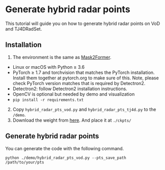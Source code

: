 # Generate hybrid radar points

This tutorial will guide you on how to generate hybrid radar points on VoD and TJ4DRadSet.

## Installation

1. The environment is the same as [Mask2Former](https://github.com/facebookresearch/Mask2Former). 
- Linux or macOS with Python ≥ 3.6
- PyTorch ≥ 1.7 and torchvision that matches the PyTorch installation. Install them together at pytorch.org to make sure of this. Note, please check PyTorch version matches that is required by Detectron2.
- Detectron2: follow Detectron2 installation instructions.
- OpenCV is optional but needed by demo and visualization
- `pip install -r requirements.txt`
2. Copy `hybrid_radar_pts_vod.py` and `hybrid_radar_pts_tj4d.py` to the `/demo`.
3. Download the weight from [here](https://dl.fbaipublicfiles.com/maskformer/mask2former/cityscapes/instance/maskformer2_swin_large_IN21k_384_bs16_90k/model_final_dfa862.pkl). And place it at `./ckpts/`

## Generate hybrid radar points
You can generate the code with the following command.
```
python ./demo/hybrid_radar_pts_vod.py --pts_save_path /path/to/your/pts
```